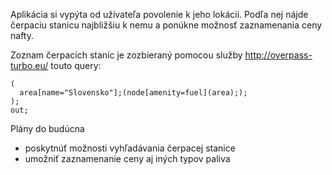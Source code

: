 Aplikácia si vypýta od užívateľa povolenie k jeho lokácii. Podľa nej nájde čerpaciu stanicu najbližšiu k nemu a ponúkne možnosť zaznamenania ceny nafty.

Zoznam čerpacích staníc je zozbieraný pomocou služby http://overpass-turbo.eu/ touto query:

    (
      area[name="Slovensko"];(node[amenity=fuel](area););
    );
    out;

Plány do budúcna
- poskytnúť možnosti vyhľadávania čerpacej stanice
- umožniť zaznamenanie ceny aj iných typov paliva
